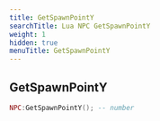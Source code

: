 ```yaml
---
title: GetSpawnPointY
searchTitle: Lua NPC GetSpawnPointY
weight: 1
hidden: true
menuTitle: GetSpawnPointY
---
```

## GetSpawnPointY
```lua
NPC:GetSpawnPointY(); -- number
```